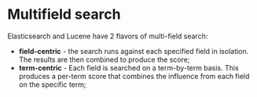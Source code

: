 # Multifield search

Elasticsearch and Lucene have 2 flavors of multi-field search:
- <b>field-centric</b> - the search runs against each specified field in isolation. The results are then combined to produce the score;
- <b>term-centric</b> - Each field is searched on a term-by-term basis. This produces a per-term score that combines the influence from each field on the specific term;